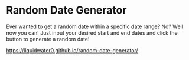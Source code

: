 # Random Date Generator
Ever wanted to get a random date within a specific date range? No? Well now you can! Just input your desired start and end dates and click the button to generate a random date!

https://liquidwater0.github.io/random-date-generator/